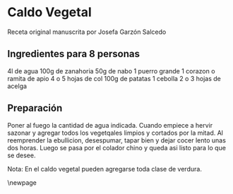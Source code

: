 # Caldo Vegetal

Receta original manuscrita por Josefa Garzón Salcedo

## Ingredientes para 8 personas

4l de agua
100g de zanahoria
50g de nabo
1 puerro grande
1 corazon o ramita de apio
4 o 5 hojas de col
100g de patatas
1 cebolla 2 o 3 hojas de acelga

## Preparación

Poner al fuego la cantidad de agua indicada.
Cuando empiece a hervir sazonar y agregar todos los vegetqales limpios y cortados por la mitad.
Al reemprender la ebullicion, desespumar, tapar bien y dejar cocer lento unas dos horas.
Luego se pasa por el colador chino y queda asi listo para lo que se desee.

Nota: En el caldo vegetal pueden agregarse toda clase de verdura.

\newpage
